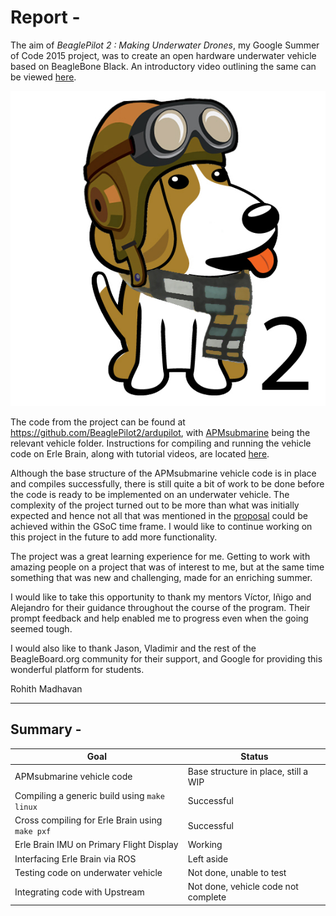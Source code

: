 Report -
========

The aim of *BeaglePilot 2 : Making Underwater Drones*, my Google Summer of Code 2015 project, was to create an open hardware underwater vehicle based on BeagleBone Black. An introductory video outlining the same can be viewed [here](https://www.youtube.com/watch?v=GvIZOCGMYiA).

![BeaglePilot2](https://github.com/BeaglePilot2/meta/blob/master/images/beaglepilot2.jpg)

The code from the project can be found at https://github.com/BeaglePilot2/ardupilot, with [APMsubmarine](https://github.com/BeaglePilot2/ardupilot/tree/master/APMsubmarine) being the relevant vehicle folder. Instructions for compiling and running the vehicle code on Erle Brain, along with tutorial videos, are located [here](https://github.com/BeaglePilot2/meta/blob/master/Instructions.md).

Although the base structure of the APMsubmarine vehicle code is in place and compiles successfully, there is still quite a bit of work to be done before the code is ready to be implemented on an underwater vehicle. The complexity of the project turned out to be more than what was initially expected and hence not all that was mentioned in the [proposal](https://github.com/BeaglePilot2/meta/blob/master/Proposal.md) could be achieved within the GSoC time frame. I would like to continue working on this project in the future to add more functionality.

The project was a great learning experience for me. Getting to work with amazing people on a project that was of interest to me, but at the same time something that was new and challenging, made for an enriching summer.

I would like to take this opportunity to thank my mentors Víctor, Iñigo and Alejandro for their guidance throughout the course of the program. Their prompt feedback and help enabled me to progress even when the going seemed tough.

I would also like to thank Jason, Vladimir and the rest of the BeagleBoard.org community for their support, and Google for providing this wonderful platform for students.

Rohith Madhavan

---

## Summary -

| Goal | Status |
|------|--------|
| APMsubmarine vehicle code | Base structure in place, still a WIP |
| Compiling a generic build using `make linux` | Successful |
| Cross compiling for Erle Brain using `make pxf` | Successful |
| Erle Brain IMU on Primary Flight Display | Working |
| Interfacing Erle Brain via ROS | Left aside |
| Testing code on underwater vehicle | Not done, unable to test |
| Integrating code with Upstream | Not done, vehicle code not complete |
